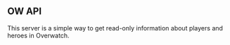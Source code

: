 ## OW API

This server is a simple way to get read-only information about players and heroes in Overwatch.
 
